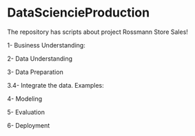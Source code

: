 # DataSciencieProduction
The repository has scripts about project Rossmann Store Sales!

1- Business Understanding: 
    
    
2- Data Understanding  
    
    
3- Data Preparation 
    
    
3.4- Integrate the data. Examples: 
    
    
4- Modeling 
    
    
5- Evaluation 
    
    
6- Deployment 
    
